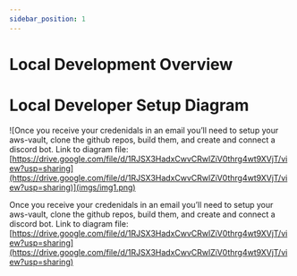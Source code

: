```yaml
---
sidebar_position: 1
---
```


# Local Development Overview

# Local Developer Setup Diagram

![Once you receive your credenidals in an email you’ll need to setup your aws-vault, clone the github repos, build them, and create and connect a discord bot.  Link to diagram file: [https://drive.google.com/file/d/1RJSX3HadxCwvCRwlZiV0thrg4wt9XVjT/view?usp=sharing](https://drive.google.com/file/d/1RJSX3HadxCwvCRwlZiV0thrg4wt9XVjT/view?usp=sharing)](imgs/img1.png)

Once you receive your credenidals in an email you’ll need to setup your aws-vault, clone the github repos, build them, and create and connect a discord bot.  Link to diagram file: [https://drive.google.com/file/d/1RJSX3HadxCwvCRwlZiV0thrg4wt9XVjT/view?usp=sharing](https://drive.google.com/file/d/1RJSX3HadxCwvCRwlZiV0thrg4wt9XVjT/view?usp=sharing)
